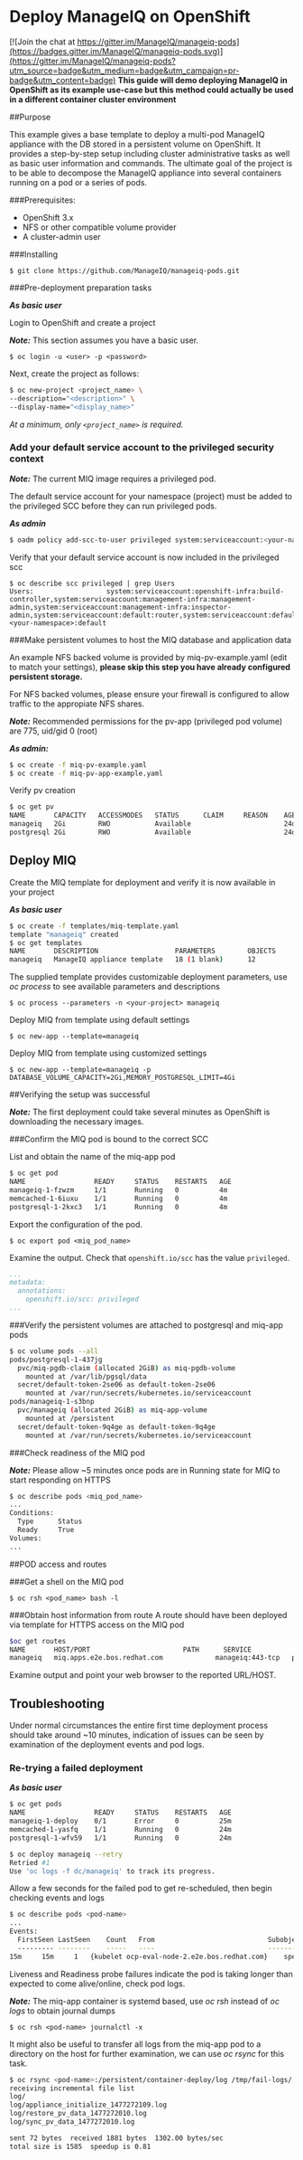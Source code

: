 # Deploy ManageIQ on OpenShift

[![Join the chat at https://gitter.im/ManageIQ/manageiq-pods](https://badges.gitter.im/ManageIQ/manageiq-pods.svg)](https://gitter.im/ManageIQ/manageiq-pods?utm_source=badge&utm_medium=badge&utm_campaign=pr-badge&utm_content=badge)
**This guide will demo deploying ManageIQ in OpenShift as its example use-case but this method could actually be used in a different container cluster environment**

##Purpose

This example gives a base template to deploy a multi-pod ManageIQ appliance with the DB stored in a persistent volume on OpenShift. It provides a step-by-step setup including cluster administrative tasks as well as basic user information and commands. The ultimate goal of the project is to be able to decompose the ManageIQ appliance into several containers running on a pod or a series of pods.

###Prerequisites:

* OpenShift 3.x
* NFS or other compatible volume provider
* A cluster-admin user

###Installing

`$ git clone https://github.com/ManageIQ/manageiq-pods.git`

###Pre-deployment preparation tasks

_**As basic user**_

Login to OpenShift and create a project

_**Note:**_ This section assumes you have a basic user.

`$ oc login -u <user> -p <password>`
    
   Next, create the project as follows:
   
```bash
$ oc new-project <project_name> \
--description="<description>" \
--display-name="<display_name>"
```
   
   _At a minimum, only `<project_name>` is required._

### Add your default service account to the privileged security context

_**Note:**_ The current MIQ image requires a privileged pod.

The default service account for your namespace (project) must be added to the privileged SCC before they can run privileged pods.

_**As admin**_

```bash
$ oadm policy add-scc-to-user privileged system:serviceaccount:<your-namespace>:default
```

Verify that your default service account is now included in the privileged scc
```
$ oc describe scc privileged | grep Users
Users:					system:serviceaccount:openshift-infra:build-controller,system:serviceaccount:management-infra:management-admin,system:serviceaccount:management-infra:inspector-admin,system:serviceaccount:default:router,system:serviceaccount:default:registry,system:serviceaccount:<your-namespace>:default
```

###Make persistent volumes to host the MIQ database and application data

An example NFS backed volume is provided by miq-pv-example.yaml (edit to match your settings), **please skip this step you have already configured persistent storage.**

For NFS backed volumes, please ensure your firewall is configured to allow traffic to the appropiate NFS shares.

_**Note:**_ Recommended permissions for the pv-app (privileged pod volume) are 775, uid/gid 0 (root)

_**As admin:**_

```bash
$ oc create -f miq-pv-example.yaml
$ oc create -f miq-pv-app-example.yaml
```
Verify pv creation
```bash
$ oc get pv
NAME       CAPACITY   ACCESSMODES   STATUS      CLAIM     REASON    AGE
manageiq   2Gi        RWO           Available                       24d
postgresql 2Gi        RWO           Available                       24d
```
## Deploy MIQ

Create the MIQ template for deployment and verify it is now available in your project

_**As basic user**_

```bash
$ oc create -f templates/miq-template.yaml
template "manageiq" created
$ oc get templates
NAME       DESCRIPTION                   PARAMETERS        OBJECTS
manageiq   ManageIQ appliance template   18 (1 blank)      12

```

The supplied template provides customizable deployment parameters, use _oc process_ to see available parameters and descriptions

`$ oc process --parameters -n <your-project> manageiq`

Deploy MIQ from template using default settings

`$ oc new-app --template=manageiq`

Deploy MIQ from template using customized settings

`$ oc new-app --template=manageiq -p DATABASE_VOLUME_CAPACITY=2Gi,MEMORY_POSTGRESQL_LIMIT=4Gi`

##Verifying the setup was successful

_**Note:**_ The first deployment could take several minutes as OpenShift is downloading the necessary images.

###Confirm the MIQ pod is bound to the correct SCC

List and obtain the name of the miq-app pod

```bash
$ oc get pod
NAME                 READY     STATUS    RESTARTS   AGE
manageiq-1-fzwzm     1/1       Running   0          4m
memcached-1-6iuxu    1/1       Running   0          4m
postgresql-1-2kxc3   1/1       Running   0          4m
```

Export the configuration of the pod.

`$ oc export pod <miq_pod_name>`

Examine the output. Check that `openshift.io/scc` has the value `privileged`.

```yaml
...
metadata:
  annotations:
    openshift.io/scc: privileged
...
```
###Verify the persistent volumes are attached to postgresql and miq-app pods

```bash
$ oc volume pods --all
pods/postgresql-1-437jg
  pvc/miq-pgdb-claim (allocated 2GiB) as miq-pgdb-volume
    mounted at /var/lib/pgsql/data
  secret/default-token-2se06 as default-token-2se06
    mounted at /var/run/secrets/kubernetes.io/serviceaccount
pods/manageiq-1-s3bnp
  pvc/manageiq (allocated 2GiB) as miq-app-volume
    mounted at /persistent
  secret/default-token-9q4ge as default-token-9q4ge
    mounted at /var/run/secrets/kubernetes.io/serviceaccount
```

###Check readiness of the MIQ pod

_**Note:**_ Please allow ~5 minutes once pods are in Running state for MIQ to start responding on HTTPS

```bash
$ oc describe pods <miq_pod_name>
...
Conditions:
  Type		Status
  Ready 	True 
Volumes:
...
```

##POD access and routes

###Get a shell on the MIQ pod

`$ oc rsh <pod_name> bash -l`

###Obtain host information from route
A route should have been deployed via template for HTTPS access on the MIQ pod

```bash
$oc get routes
NAME       HOST/PORT                       PATH      SERVICE            TERMINATION   LABELS
manageiq   miq.apps.e2e.bos.redhat.com             manageiq:443-tcp   passthrough   app=manageiq
```
Examine output and point your web browser to the reported URL/HOST.

## Troubleshooting
Under normal circumstances the entire first time deployment process should take around ~10 minutes, indication of issues can be seen
by examination of the deployment events and pod logs.

### Re-trying a failed deployment

_**As basic user**_


```bash
$ oc get pods
NAME                 READY     STATUS    RESTARTS   AGE
manageiq-1-deploy    0/1       Error     0          25m
memcached-1-yasfq    1/1       Running   0          24m
postgresql-1-wfv59   1/1       Running   0          24m

$ oc deploy manageiq --retry
Retried #1
Use 'oc logs -f dc/manageiq' to track its progress.
```
Allow a few seconds for the failed pod to get re-scheduled, then begin checking events and logs

```bash
$ oc describe pods <pod-name>
...
Events:
  FirstSeen	LastSeen	Count	From							SubobjectPath			Type		Reason		Message
  ---------	--------	-----	----							-------------			--------	------		-------
15m		15m		1	{kubelet ocp-eval-node-2.e2e.bos.redhat.com}	spec.containers{manageiq}	Warning		Unhealthy	Readiness probe failed: Get http://10.1.1.5:80/: dial tcp 10.1.1.5:80: getsockopt: connection refused
```

Liveness and Readiness probe failures indicate the pod is taking longer than expected to come alive/online, check pod logs.

_**Note:**_ The miq-app container is systemd based, use _oc rsh_ instead of _oc logs_ to obtain journal dumps

`$ oc rsh <pod-name> journalctl -x`

It might also be useful to transfer all logs from the miq-app pod to a directory on the host for further examination, we can use _oc rsync_ for this task.

```bash
$ oc rsync <pod-name>:/persistent/container-deploy/log /tmp/fail-logs/
receiving incremental file list
log/
log/appliance_initialize_1477272109.log
log/restore_pv_data_1477272010.log
log/sync_pv_data_1477272010.log

sent 72 bytes  received 1881 bytes  1302.00 bytes/sec
total size is 1585  speedup is 0.81
```
